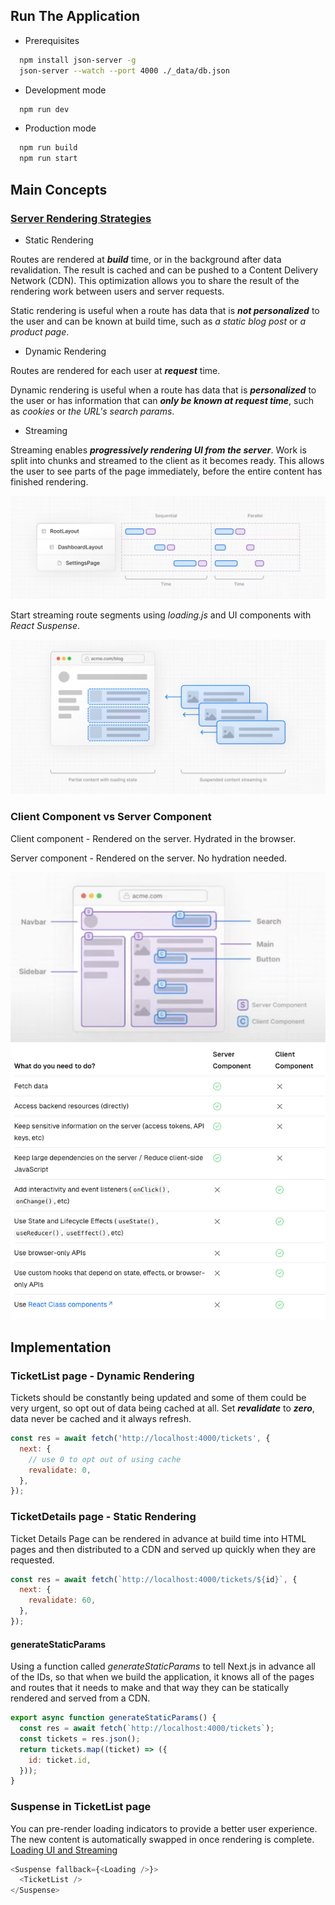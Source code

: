 ## Run The Application

- Prerequisites

```bash
  npm install json-server -g
  json-server --watch --port 4000 ./_data/db.json
```

- Development mode

```bash
  npm run dev
```

- Production mode

```bash
  npm run build
  npm run start
```

## Main Concepts

### [Server Rendering Strategies](https://nextjs.org/docs/app/building-your-application/rendering/server-components#server-rendering-strategies)

- Static Rendering

Routes are rendered at **_build_** time, or in the background after data revalidation. The result is cached and can be pushed to a Content Delivery Network (CDN). This optimization allows you to share the result of the rendering work between users and server requests.

Static rendering is useful when a route has data that is **_not personalized_** to the user and can be known at build time, such as _a static blog post_ or _a product page_.

- Dynamic Rendering

Routes are rendered for each user at **_request_** time.

Dynamic rendering is useful when a route has data that is **_personalized_** to the user or has information that can **_only be known at request time_**, such as _cookies_ or _the URL's search params_.

- Streaming

Streaming enables **_progressively rendering UI from the server_**. Work is split into chunks and streamed to the client as it becomes ready. This allows the user to see parts of the page immediately, before the entire content has finished rendering.

![alt text](./public/image.png)

Start streaming route segments using _loading.js_ and UI components with _React Suspense_.

![alt text](./public/image-1.png)

### Client Component vs Server Component

Client component - Rendered on the server. Hydrated in the browser.

Server component - Rendered on the server. No hydration needed.

![alt text](./public/image-2.png)
![alt text](./public/image-3.png)

## Implementation

### TicketList page - Dynamic Rendering

Tickets should be constantly being updated and some of them could be very urgent, so opt out of data being cached at all. Set **_revalidate_** to **_zero_**, data never be cached and it always refresh.

```js
const res = await fetch('http://localhost:4000/tickets', {
  next: {
    // use 0 to opt out of using cache
    revalidate: 0,
  },
});
```

### TicketDetails page - Static Rendering

Ticket Details Page can be rendered in advance at build time into HTML pages and then distributed to a CDN and served up quickly when they are requested.

```js
const res = await fetch(`http://localhost:4000/tickets/${id}`, {
  next: {
    revalidate: 60,
  },
});
```

#### generateStaticParams

Using a function called _generateStaticParams_ to tell Next.js in advance all of the IDs, so that when we build the application, it knows all of the pages and routes that it needs to make and that way they can be statically rendered and served from a CDN.

```js
export async function generateStaticParams() {
  const res = await fetch(`http://localhost:4000/tickets`);
  const tickets = res.json();
  return tickets.map((ticket) => ({
    id: ticket.id,
  }));
}
```

### Suspense in TicketList page

You can pre-render loading indicators to provide a better user experience. The new content is automatically swapped in once rendering is complete. [Loading UI and Streaming](https://nextjs.org/docs/app/building-your-application/routing/loading-ui-and-streaming)

```js
<Suspense fallback={<Loading />}>
  <TicketList />
</Suspense>
```
